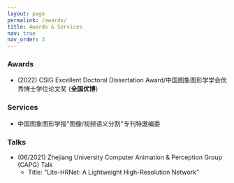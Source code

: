 ```yaml
---
layout: page
permalink: /awards/
title: Awards & Services
nav: true
nav_order: 3
---
```


### Awards
- (2022) CSIG Excellent Doctoral Dissertation Award/中国图象图形学学会优秀博士学位论文奖 {**全国优博**}

### Services
- 中国图象图形学报"图像/视频语义分割"专刊特邀编委
  
### Talks
- (06/2021) Zhejiang University Computer Animation & Perception Group (CAPG) Talk
  - Title: "Lite-HRNet: A Lightweight High-Resolution Network"

